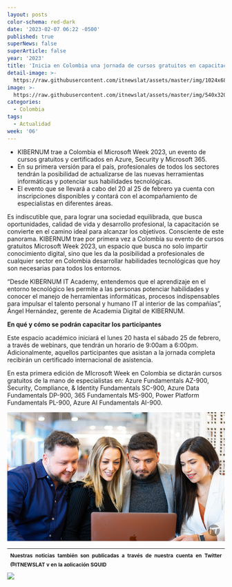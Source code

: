 ```yaml
---
layout: posts
color-schema: red-dark
date: '2023-02-07 06:22 -0500'
published: true
superNews: false
superArticle: false
year: '2023'
title: 'Inicia en Colombia una jornada de cursos gratuitos en capacitación digital '
detail-image: >-
  https://raw.githubusercontent.com/itnewslat/assets/master/img/1024x680/grupo-frete-a-laptop-g.jpg
image: >-
  https://raw.githubusercontent.com/itnewslat/assets/master/img/540x320/grupo-frete-a-laptop-p.jpg
categories:
  - Colombia
tags:
  - Actualidad
week: '06'
---
```

- KIBERNUM trae a Colombia el Microsoft Week 2023, un evento de cursos gratuitos y certificados en Azure, Security y Microsoft 365.
- En su primera versión para el país, profesionales de todos los sectores tendrán la posibilidad de actualizarse de las nuevas herramientas informáticas y potenciar sus habilidades tecnológicas.
- El evento que se llevará a cabo del 20 al 25 de febrero ya cuenta con inscripciones disponibles y contará con el acompañamiento de especialistas en diferentes áreas.

Es indiscutible que, para lograr una sociedad equilibrada, que busca oportunidades, calidad de vida y desarrollo profesional, la capacitación se convierte en el camino ideal para alcanzar los objetivos. Consciente de este panorama. KIBERNUM trae por primera vez a Colombia su evento de cursos gratuitos Microsoft Week 2023, un espacio que busca no solo impartir conocimiento digital, sino que les da la posibilidad a profesionales de cualquier sector en Colombia desarrollar habilidades tecnológicas que hoy son necesarias para todos los entornos.

“Desde KIBERNUM IT Academy, entendemos que el aprendizaje en el entorno tecnológico les permite a las personas potenciar habilidades y conocer el manejo de herramientas informáticas, procesos indispensables para impulsar el talento personal y humano IT al interior de las compañías”, Ángel Hernández, gerente de Academia Digital de KIBERNUM.

**En qué y cómo se podrán capacitar los participantes**

Este espacio académico iniciará el lunes 20 hasta el sábado 25 de febrero, a través de webinars, que tendrán un horario de 9:00am a 6:00pm. Adicionalmente, aquellos participantes que asistan a la jornada completa recibirán un certificado internacional de asistencia. 

En esta primera edición de MIcrosoft Week en Colombia se dictarán cursos gratuitos de la mano de especialistas en:  Azure Fundamentals AZ-900, Security, Compliance, & Identity Fundamentals SC-900, Azure Data Fundamentals DP-900, 365 Fundamentals MS-900, Power Platform Fundamentals PL-900, Azure AI Fundamentals AI-900. 

![](https://raw.githubusercontent.com/itnewslat/assets/master/img/540x320/grupo-frete-a-laptop-p.jpg)

<table style="height: 42px;" width="569">
<tbody>
<tr>
<td style="text-align: justify;"><sub><strong>Nuestras noticias también son publicadas a través de nuestra cuenta en Twitter <a href="https://twitter.com/itnewslat?lang=es">@ITNEWSLAT</a> y en la aplicación <a href="https://squidapp.co/en/">SQUID</a></strong></sub></td>
</tr>
</tbody>
</table>

<img src="https://tracker.metricool.com/c3po.jpg?hash=56f88a41e39ab42c063cc51676587a04"/>